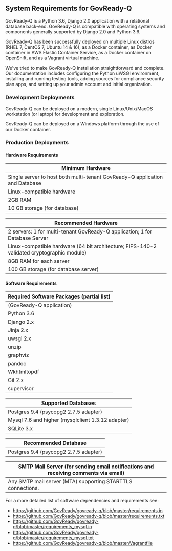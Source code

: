 ## System Requirements for GovReady-Q

GovReady-Q is a Python 3.6, Django 2.0 application with a relational database back-end. GovReady-Q is compatible with operating systems and components generally supported by Django 2.0 and Python 3.6.

GovReady-Q has been successfully deployed on multiple Linux distros (RHEL 7, CentOS 7, Ubuntu 14 & 16), as a Docker container, as Docker container in AWS Elastic Container Service, as a Docker container on OpenShift, and as a Vagrant virtual machine.

We've tried to make GovReady-Q installation straightforward and complete. Our documentation includes configuring the Python uWSGI environment, installing and running testing tools, adding sources for compliance security plan apps, and setting up your admin account and initial organization.

### Development Deployments

GovReady-Q can be deployed on a modern, single Linux/Unix/MacOS workstation (or laptop) for development and exploration.

GovReady-Q can be deployed on a Windows platform through the use of our Docker container.

### Production Deployments

#### Hardware Requirements

| Minimum Hardware |
| --- |
| Single server to host both multi-tenant GovReady-Q application and Database |
| Linux-compatible hardware |
| 2GB RAM |
| 10 GB storage (for database) |

| Recommended Hardware |
| --- |
| 2 servers: 1 for multi-tenant GovReady-Q application; 1 for Database Server |
| Linux-compatible hardware (64 bit architecture; FIPS-140-2 validated cryptographic module) |
| 8GB RAM for each server |
| 100 GB storage (for database server) |

#### Software Requirements

| Required Software Packages (partial list) |
| --- |
| (GovReady-Q application) |
| Python 3.6 |
| Django 2.x |
| Jinja 2.x |
| uwsgi 2.x |
| unzip |
| graphviz |
| pandoc |
| Wkhtmltopdf |
| Git 2.x |
| supervisor |

| Supported Databases |
| --- |
| Postgres 9.4 (psycopg2 2.7.5 adapter) |
| Mysql 7.6 and higher (mysqlclient 1.3.12 adapter) |
| SQLite 3.x |

| Recommended Database |
| --- |
| Postgres 9.4 (psycopg2 2.7.5 adapter) |

| SMTP Mail Server (for sending email notifications and receiving comments via email) |
| --- |
| Any SMTP mail server (MTA) supporting STARTTLS connections. |

For a more detailed list of software dependencies and requirements see:
* https://github.com/GovReady/govready-q/blob/master/requirements.in
* https://github.com/GovReady/govready-q/blob/master/requirements.txt
* https://github.com/GovReady/govready-q/blob/master/requirements_mysql.in
* https://github.com/GovReady/govready-q/blob/master/requirements_mysql.txt
* https://github.com/GovReady/govready-q/blob/master/Vagrantfile